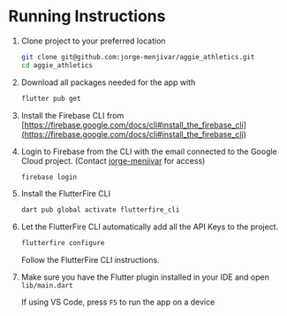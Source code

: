 # Running Instructions

1. Clone project to your preferred location
    ```zsh
    git clone git@github.com:jorge-menjivar/aggie_athletics.git
    cd aggie_athletics
    ```

2. Download all packages needed for the app with
    ```zsh
    flutter pub get
    ```

3. Install the Firebase CLI from
    [https://firebase.google.com/docs/cli#install_the_firebase_cli](https://firebase.google.com/docs/cli#install_the_firebase_cli)

4. Login to Firebase from the CLI with the email connected to the Google Cloud project. (Contact [jorge-menjivar](https://github.com/jorge-menjivar) for access)
    ```zsh
    firebase login
    ```

5. Install the FlutterFire CLI
    ```zsh
    dart pub global activate flutterfire_cli
    ```

6. Let the FlutterFire CLI automatically add all the API Keys to the project.
    ```zsh
    flutterfire configure
    ```
    Follow the FlutterFire CLI instructions.


7. Make sure you have the Flutter plugin installed in your IDE and open `lib/main.dart` 

    If using VS Code, press `F5` to run the app on a device
